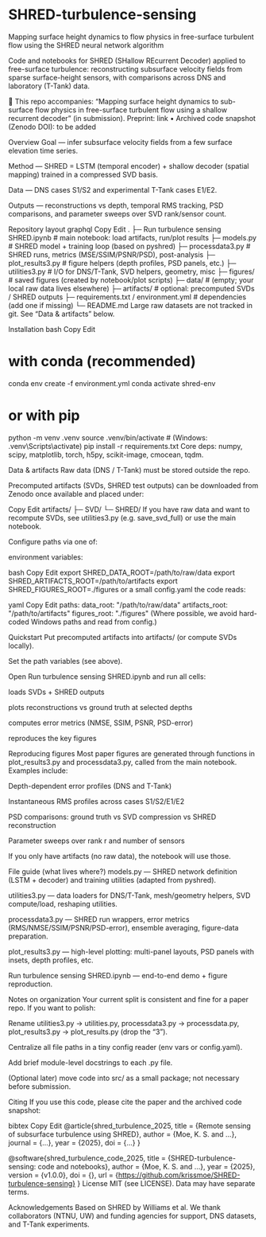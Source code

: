 # SHRED-turbulence-sensing
Mapping surface height dynamics to flow physics in free-surface turbulent flow using the SHRED neural network algorithm

Code and notebooks for SHRED (SHallow REcurrent Decoder) applied to free-surface turbulence: reconstructing subsurface velocity fields from sparse surface-height sensors, with comparisons across DNS and laboratory (T-Tank) data.

📄 This repo accompanies:
“Mapping surface height dynamics to sub-surface flow physics in free-surface turbulent flow using a shallow recurrent decoder” (in submission).
Preprint: link • Archived code snapshot (Zenodo DOI): to be added

Overview
Goal — infer subsurface velocity fields from a few surface elevation time series.

Method — SHRED = LSTM (temporal encoder) + shallow decoder (spatial mapping) trained in a compressed SVD basis.

Data — DNS cases S1/S2 and experimental T-Tank cases E1/E2.

Outputs — reconstructions vs depth, temporal RMS tracking, PSD comparisons, and parameter sweeps over SVD rank/sensor count.

Repository layout
graphql
Copy
Edit
.
├─ Run turbulence sensing SHRED.ipynb   # main notebook: load artifacts, run/plot results
├─ models.py                            # SHRED model + training loop (based on pyshred)
├─ processdata3.py                      # SHRED runs, metrics (MSE/SSIM/PSNR/PSD), post-analysis
├─ plot_results3.py                     # figure helpers (depth profiles, PSD panels, etc.)
├─ utilities3.py                        # I/O for DNS/T-Tank, SVD helpers, geometry, misc
├─ figures/                             # saved figures (created by notebook/plot scripts)
├─ data/                                # (empty; your local raw data lives elsewhere)
├─ artifacts/                           # optional: precomputed SVDs / SHRED outputs
├─ requirements.txt / environment.yml   # dependencies (add one if missing)
└─ README.md
Large raw datasets are not tracked in git. See “Data & artifacts” below.

Installation
bash
Copy
Edit
# with conda (recommended)
conda env create -f environment.yml
conda activate shred-env

# or with pip
python -m venv .venv
source .venv/bin/activate     # (Windows: .venv\Scripts\activate)
pip install -r requirements.txt
Core deps: numpy, scipy, matplotlib, torch, h5py, scikit-image, cmocean, tqdm.

Data & artifacts
Raw data (DNS / T-Tank) must be stored outside the repo.

Precomputed artifacts (SVDs, SHRED test outputs) can be downloaded from Zenodo once available and placed under:

Copy
Edit
artifacts/
  ├─ SVD/
  └─ SHRED/
If you have raw data and want to recompute SVDs, see utilities3.py (e.g. save_svd_full) or use the main notebook.

Configure paths via one of:

environment variables:

bash
Copy
Edit
export SHRED_DATA_ROOT=/path/to/raw/data
export SHRED_ARTIFACTS_ROOT=/path/to/artifacts
export SHRED_FIGURES_ROOT=./figures
or a small config.yaml the code reads:

yaml
Copy
Edit
paths:
  data_root: "/path/to/raw/data"
  artifacts_root: "/path/to/artifacts"
  figures_root: "./figures"
(Where possible, we avoid hard-coded Windows paths and read from config.)

Quickstart
Put precomputed artifacts into artifacts/ (or compute SVDs locally).

Set the path variables (see above).

Open Run turbulence sensing SHRED.ipynb and run all cells:

loads SVDs + SHRED outputs

plots reconstructions vs ground truth at selected depths

computes error metrics (NMSE, SSIM, PSNR, PSD-error)

reproduces the key figures

Reproducing figures
Most paper figures are generated through functions in plot_results3.py and processdata3.py, called from the main notebook. Examples include:

Depth-dependent error profiles (DNS and T-Tank)

Instantaneous RMS profiles across cases S1/S2/E1/E2

PSD comparisons: ground truth vs SVD compression vs SHRED reconstruction

Parameter sweeps over rank r and number of sensors

If you only have artifacts (no raw data), the notebook will use those.

File guide (what lives where?)
models.py — SHRED network definition (LSTM + decoder) and training utilities (adapted from pyshred).

utilities3.py — data loaders for DNS/T-Tank, mesh/geometry helpers, SVD compute/load, reshaping utilities.

processdata3.py — SHRED run wrappers, error metrics (RMS/NMSE/SSIM/PSNR/PSD-error), ensemble averaging, figure-data preparation.

plot_results3.py — high-level plotting: multi-panel layouts, PSD panels with insets, depth profiles, etc.

Run turbulence sensing SHRED.ipynb — end-to-end demo + figure reproduction.

Notes on organization
Your current split is consistent and fine for a paper repo. If you want to polish:

Rename utilities3.py → utilities.py, processdata3.py → processdata.py, plot_results3.py → plot_results.py (drop the “3”).

Centralize all file paths in a tiny config reader (env vars or config.yaml).

Add brief module-level docstrings to each .py file.

(Optional later) move code into src/ as a small package; not necessary before submission.

Citing
If you use this code, please cite the paper and the archived code snapshot:

bibtex
Copy
Edit
@article{shred_turbulence_2025,
  title   = {Remote sensing of subsurface turbulence using SHRED},
  author  = {Moe, K. S. and …},
  journal = {…},
  year    = {2025},
  doi     = {…}
}

@software{shred_turbulence_code_2025,
  title   = {SHRED-turbulence-sensing: code and notebooks},
  author  = {Moe, K. S. and …},
  year    = {2025},
  version = {v1.0.0},
  doi     = {<Zenodo DOI>},
  url     = {https://github.com/krissmoe/SHRED-turbulence-sensing}
}
License
MIT (see LICENSE). Data may have separate terms.

Acknowledgements
Based on SHRED by Williams et al. We thank collaborators (NTNU, UW) and funding agencies for support, DNS datasets, and T-Tank experiments.


